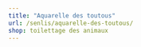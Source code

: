 ```yaml
---
title: "Aquarelle des toutous"
url: /senlis/aquarelle-des-toutous/
shop: toilettage des animaux
---
```

